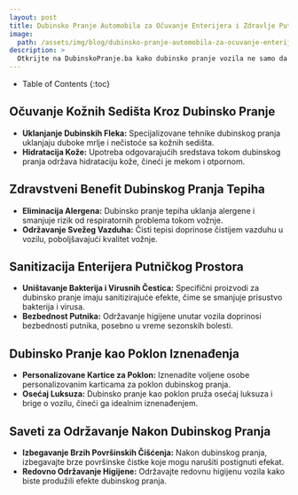 ```yaml
---
layout: post
title: Dubinsko Pranje Automobila za Očuvanje Enterijera i Zdravlje Putnika
image: 
  path: /assets/img/blog/dubinsko-pranje-automobila-za-ocuvanje-enterijera-i-zdravlje-putnika_dubinsko-pranje-ba.jpg
description: >
  Otkrijte na DubinskoPranje.ba kako dubinsko pranje vozila ne samo da čini automobil sjajnim već i doprinosi očuvanju enterijera i zdravlju putnika. Razmislite o dubinskom pranju kao investiciji u udobnost i sigurnost vaše vožnje.
---
```



- Table of Contents
{:toc}


## Očuvanje Kožnih Sedišta Kroz Dubinsko Pranje

- **Uklanjanje Dubinskih Fleka:** Specijalizovane tehnike dubinskog pranja uklanjaju duboke mrlje i nečistoće sa kožnih sedišta.
- **Hidratacija Kože:** Upotreba odgovarajućih sredstava tokom dubinskog pranja održava hidrataciju kože, čineći je mekom i otpornom.

## Zdravstveni Benefit Dubinskog Pranja Tepiha

- **Eliminacija Alergena:** Dubinsko pranje tepiha uklanja alergene i smanjuje rizik od respiratornih problema tokom vožnje.
- **Održavanje Svežeg Vazduha:** Čisti tepisi doprinose čistijem vazduhu u vozilu, poboljšavajući kvalitet vožnje.

## Sanitizacija Enterijera Putničkog Prostora

- **Uništavanje Bakterija i Virusnih Čestica:** Specifični proizvodi za dubinsko pranje imaju sanitizirajuće efekte, čime se smanjuje prisustvo bakterija i virusa.
- **Bezbednost Putnika:** Održavanje higijene unutar vozila doprinosi bezbednosti putnika, posebno u vreme sezonskih bolesti.

## Dubinsko Pranje kao Poklon Iznenađenja

- **Personalizovane Kartice za Poklon:** Iznenadite voljene osobe personalizovanim karticama za poklon dubinskog pranja.
- **Osećaj Luksuza:** Dubinsko pranje kao poklon pruža osećaj luksuza i brige o vozilu, čineći ga idealnim iznenađenjem.

## Saveti za Održavanje Nakon Dubinskog Pranja

- **Izbegavanje Brzih Površinskih Čišćenja:** Nakon dubinskog pranja, izbegavajte brze površinske čistke koje mogu narušiti postignuti efekat.
- **Redovno Održavanje Higijene:** Održavajte redovnu higijenu vozila kako biste produžili efekte dubinskog pranja.